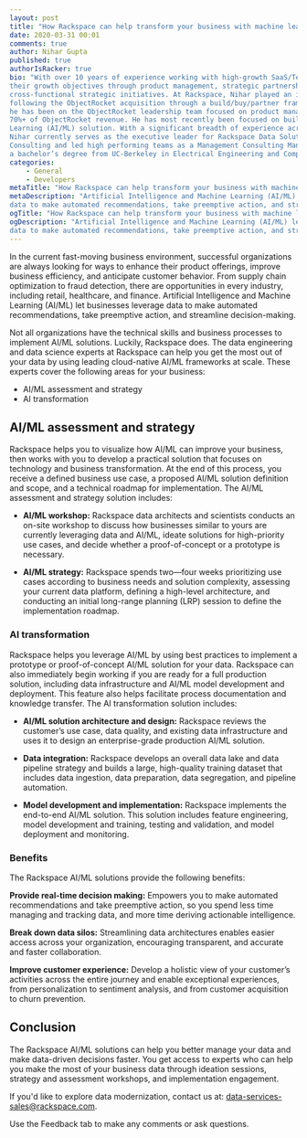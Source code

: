 ```yaml
---
layout: post
title: "How Rackspace can help transform your business with machine learning and artificial intelligence"
date: 2020-03-31 00:01
comments: true
author: Nihar Gupta
published: true
authorIsRacker: true
bio: "With over 10 years of experience working with high-growth SaaS/Tech companies, Nihar has helped companies achieve
their growth objectives through product management, strategic partnerships, corporate development efforts, and executing
cross-functional strategic initiatives. At Rackspace, Nihar played an integral role in crafting the company's database strategy
following the ObjectRocket acquisition through a build/buy/partner framework for approaching new database markets.  Since then,
he has been on the ObjectRocket leadership team focused on product management and executing critical partnerships that underpin
70%+ of ObjectRocket revenue. He has most recently been focused on building out Rackspace's Artificial Intelligence and Machine
Learning (AI/ML) solution. With a significant breadth of experience across strategy, finance, product, sales, and marketing,
Nihar currently serves as the executive leader for Rackspace Data Solutions. Prior to Rackspace, Nihar spent 4 years at Deloitte
Consulting and led high performing teams as a Management Consulting Manager. Nihar has an MBA from the University of Texas-Austin and
a bachelor’s degree from UC-Berkeley in Electrical Engineering and Computer Science."
categories:
    - General
    - Developers
metaTitle: "How Rackspace can help transform your business with machine learning and artificial intelligence"
metaDescription: "Artificial Intelligence and Machine Learning (AI/ML) let businesses leverage
data to make automated recommendations, take preemptive action, and streamline decision-making."
ogTitle: "How Rackspace can help transform your business with machine learning and artificial intelligence"
ogDescription: "Artificial Intelligence and Machine Learning (AI/ML) let businesses leverage
data to make automated recommendations, take preemptive action, and streamline decision-making."
---
```


In the current fast-moving business environment, successful organizations are always looking for ways to enhance their product offerings,
improve business efficiency, and anticipate customer behavior. From supply chain optimization to fraud detection, there are opportunities
in every industry, including retail, healthcare, and finance. Artificial Intelligence and Machine Learning (AI/ML) let businesses leverage
data to make automated recommendations, take preemptive action, and streamline decision-making.

<!-- more -->

Not all organizations have the technical skills and business processes to implement AI/ML solutions. Luckily,
Rackspace does. The data engineering and data science experts at Rackspace can help you get the most out of your
data by using leading cloud-native AI/ML frameworks at scale. These experts cover the following areas for your business:

- AI/ML assessment and strategy
- AI transformation


## AI/ML assessment and strategy

Rackspace helps you to visualize how AI/ML can improve your business, then works with you to develop a practical
solution that focuses on technology and business transformation. At the end of this process, you receive a defined
business use case, a proposed AI/ML solution definition and scope, and a technical roadmap for implementation.
The AI/ML assessment and strategy solution includes:

- **AI/ML workshop:** Rackspace data architects and scientists conducts an on-site workshop to discuss how businesses similar
to yours are currently leveraging data and AI/ML, ideate solutions for high-priority use cases, and decide whether a
proof-of-concept or a prototype is necessary.

- **AI/ML strategy:** Rackspace spends two&mdash;four weeks prioritizing use cases according to business needs and solution
complexity, assessing your current data platform, defining a high-level architecture, and conducting an initial long-range planning (LRP) session to define the implementation roadmap.


### AI transformation

Rackspace helps you leverage AI/ML by using best practices to implement a prototype or proof-of-concept AI/ML solution
for your data. Rackspace can also immediately begin working if you are ready for a full production solution, including
data infrastructure and AI/ML model development and deployment. This feature also helps facilitate process documentation
and knowledge transfer. The AI transformation solution includes:

- **AI/ML solution architecture and design:** Rackspace reviews the customer’s use case, data quality, and existing data
infrastructure and uses it to design an enterprise-grade production AI/ML solution.

- **Data integration:** Rackspace develops an overall data lake and data pipeline strategy and builds a large,
high-quality training dataset that includes data ingestion, data preparation, data segregation, and pipeline automation.

- **Model development and implementation:** Rackspace implements the end-to-end AI/ML solution. This solution includes feature engineering,
 model development and training, testing and validation, and model deployment and monitoring.


### Benefits

The Rackspace AI/ML solutions provide the following benefits:

**Provide real-time decision making:** Empowers you to make automated recommendations and take preemptive action, so you spend less time managing and tracking data, and more time deriving actionable intelligence.

**Break down data silos:** Streamlining data architectures enables easier access across your organization, encouraging transparent, and accurate and faster collaboration.

**Improve customer experience:** Develop a holistic view of your customer’s activities across the entire journey and enable exceptional experiences, from personalization to sentiment analysis, and from customer acquisition to churn prevention.


## Conclusion

The Rackspace AI/ML solutions can help you better manage your data and make data-driven decisions faster.
You get access to experts who can help you make the most of your business data through ideation sessions,
strategy and assessment workshops, and implementation engagement.

If you'd like to explore data modernization, contact us at: data-services-sales@rackspace.com.

Use the Feedback tab to make any comments or ask questions.

